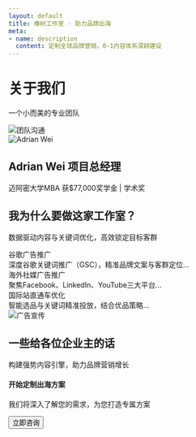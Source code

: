```yaml
---
layout: default
title: 橡树工作室 - 助力品牌出海
meta:
- name: description
  content: 定制全球品牌营销，0-1内容体系深耕建设
---
```


<div class="content-banner">
  <div class="content-banner-text">
    <h1>关于我们</h1>
    <p>一个小而美的专业团队<br>
  </div>
  <img src="{{ '/assets/images/团队沟通.svg' | relative_url }}" alt="团队沟通" class="pc-banner">
</div>

<section class="section">
  <div class="column-layout">
    <div class="image-card">
      <img src="{{ '/assets/images/profiles/adr-img.webp' | relative_url }}" alt="Adrian Wei">
    </div>
    <div class="two-column-content">
      <div class="content-header">
        <h2>Adrian Wei 项目总经理</h2>
        <p class="section-subheader">迈阿密大学MBA 获$77,000奖学金 | 学术奖</p>
      </div>
    </div>
  </div>
</section>

<section class="section-dark">
  <div class="column-layout">
    <div class="two-column-content">
      <h2>我为什么要做这家工作室？</h2>
      <p class="section-subheader">数据驱动内容与关键词优化，高效锁定目标客群</p>
      <div class="toggle-container">
        <div class="toggle-item">
          <div class="toggle-header">谷歌广告推广</div>
          <div class="toggle-content">深度谷歌关键词推广（GSC），精准品牌文案与客群定位...</div>
        </div>
        <div class="toggle-item">
          <div class="toggle-header">海外社媒广告推广</div>
          <div class="toggle-content">聚焦Facebook、LinkedIn、YouTube三大平台...</div>
        </div>
        <div class="toggle-item">
          <div class="toggle-header">国际站直通车优化</div>
          <div class="toggle-content">智能选品与关键词精准投放，结合优品策略...</div>
        </div>
      </div>
    </div>
    <div class="image-card">
      <img src="{{ '/assets/images/广告宣传.svg' | relative_url }}" alt="广告宣传">
    </div>
  </div>
</section>

<section class="section-dark">
  <div class="section-header">
    <h2>一些给各位企业主的话</h2>
    <p class="section-subheader">构建强势内容引擎，助力品牌营销增长</p>
  </div>
</section>

<div class="section-fence">
  <h4>开始定制出海方案</h4>
  <p>我们将深入了解您的需求，为您打造专属方案</p>
  <button>立即咨询</button>
</div>
